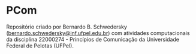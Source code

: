 # PCom

Repositório criado por Bernardo B. Schwedersky (bernardo.schwedersky@inf.ufpel.edu.br) com atividades computacionais da disciplina 22000274 - Princípios de Comunicação da Universidade Federal de Pelotas (UFPel).
